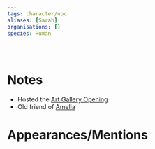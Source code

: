 ```yaml
---
tags: character/npc
aliases: [Sarah]
organisations: []
species: Human


---
```

# Notes
- Hosted the [Art Gallery Opening](../../Events/Art%20Gallery%20Opening.md#)
- Old friend of [Amelia](../PCs/Amelia.md#)
# Appearances/Mentions

